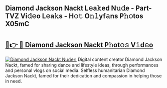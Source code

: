## Diamond Jackson Nackt L𝚎a𝚔ed N𝚞𝚍e - Part-TVZ Vi𝚍𝚎o L𝚎a𝚔s - H𝚘𝚝 O𝚗𝚕yf𝚊ns P𝚑𝚘tos X05mC

# <h2><a href="http://kff6bt4.oniu.top/?m=Diamond+Jackson+Nackt">🔗👉 🔴 Diamond Jackson Nackt P𝚑ot𝚘𝚜 V𝚒d𝚎o</a></h2>

[![Diamond Jackson Nackt Nu𝚍e𝚜](https://i.imgur.com/0qMVB7G.gif)](http://kff6bt4.oniu.top/?m=Diamond+Jackson+Nackt)
Digital content creator Diamond Jackson Nackt, famed for sharing dance and lifestyle ideas, through performances and personal vlogs on social media. Selfless humanitarian Diamond Jackson Nackt, famed for their dedication and compassion in helping those in need.  
